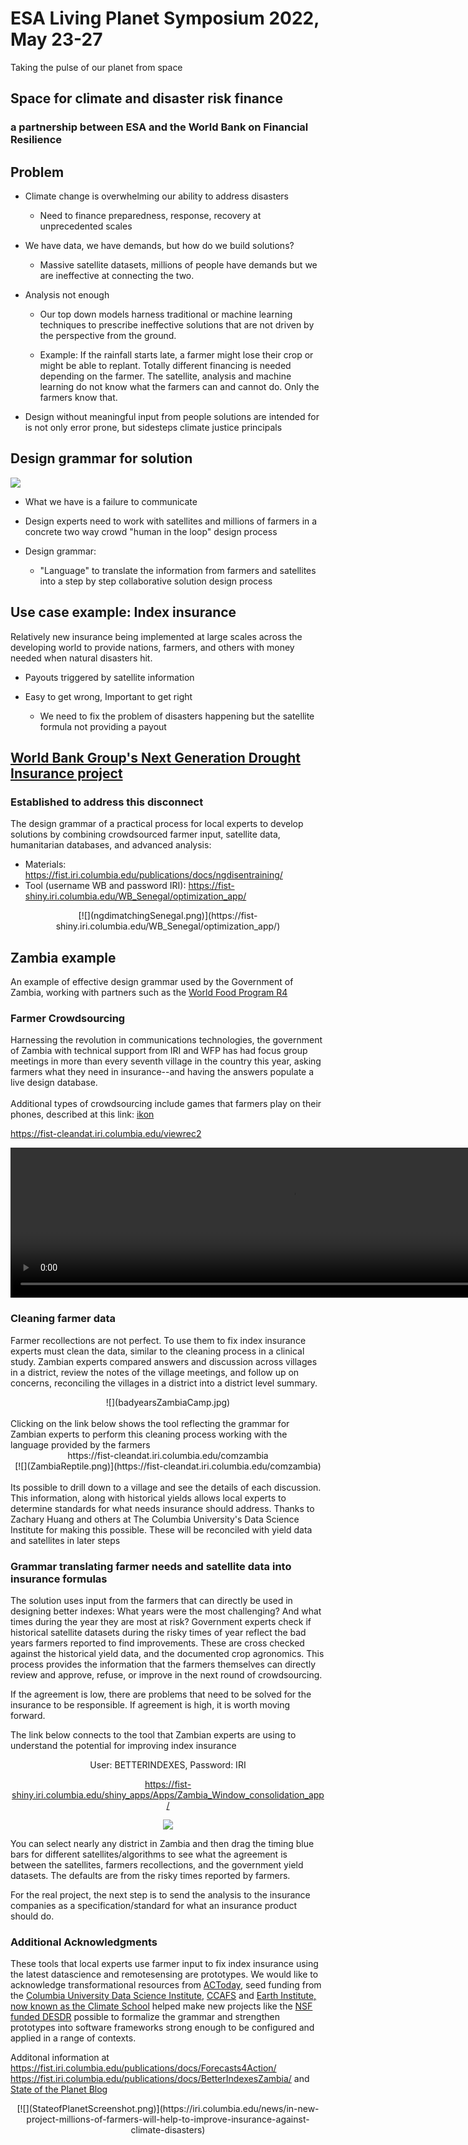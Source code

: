 # ESA Living Planet Symposium 2022, May 23-27
Taking the pulse of our planet from space

## Space for climate and disaster risk finance 
### a partnership between ESA and the World Bank on Financial Resilience


## Problem

* Climate change is overwhelming our ability to address disasters
	+ Need to finance preparedness, response, recovery at unprecedented scales

* We have data, we have demands, but how do we build solutions?
	+ Massive satellite datasets, millions of people have demands but we are ineffective at connecting the two.

* Analysis not enough
	+ Our top down models harness traditional or machine learning techniques to prescribe ineffective solutions that are not driven by the perspective from the ground.

	+ Example: If the rainfall starts late, a farmer might lose their crop or might be able to replant.  Totally different financing is needed depending on the farmer.  The satellite, analysis and machine learning do not know what the farmers can and cannot do.  Only the farmers know that.
  
* Design without meaningful input from people solutions are intended for is not only error prone, but sidesteps climate justice principals

## Design grammar for solution

![](Coming2consensus.gif)


* What we have is a failure to communicate

* Design experts need to work with satellites and millions of farmers in a concrete two way crowd "human in the loop" design process

* Design grammar: 
	+ "Language" to translate the information from farmers and satellites into a step by step collaborative solution design process

## Use case example: Index insurance
Relatively new insurance being implemented at large scales across the developing world to provide nations, farmers, and others with money needed when natural disasters hit.

* Payouts triggered by satellite information

* Easy to get wrong, Important to get right
	+ We need to fix the problem of disasters happening but the satellite formula not providing a payout

##  [World Bank Group's Next Generation Drought Insurance project](https://iri.columbia.edu/news/improving-risk-indicators-introducing-the-next-generation-drought-index-project/) 

### Established to address this disconnect

The design grammar of a practical process for local experts to develop solutions by combining crowdsourced farmer input, satellite data, humanitarian databases, and advanced analysis: 
* Materials: https://fist.iri.columbia.edu/publications/docs/ngdisentraining/ 
* Tool (username WB and password IRI): https://fist-shiny.iri.columbia.edu/WB_Senegal/optimization_app/ 

<center>
[![](ngdimatchingSenegal.png)](https://fist-shiny.iri.columbia.edu/WB_Senegal/optimization_app/)
</center>

## Zambia example

An example of effective design grammar used by the Government of Zambia, working with partners such as the [World Food Program R4](https://www.wfp.org/r4-rural-resilience-initiative)

### Farmer Crowdsourcing 
Harnessing the revolution in communications technologies, the government of Zambia with technical support from IRI and WFP has had focus group meetings in more than every seventh village in the country this year, asking farmers what they need in insurance--and having the answers populate a live design database.  
<br>
Additional types of crowdsourcing include games that farmers play on their phones, described at this link: [ikon](https://iri.columbia.edu/news/crowdsourcing-insurance/)

https://fist-cleandat.iri.columbia.edu/viewrec2

<video width="900" height="240"  controls>
  <source src="MassiveZambiaCrowdsource.mp4" type="video/mp4">
</video>



### Cleaning farmer data

Farmer recollections are not perfect.  To use them to fix index insurance experts must clean the data, similar to the cleaning process in a clinical study.  Zambian experts compared answers and discussion across villages in a district, review the notes of the village meetings, and follow up on concerns, reconciling the villages in a district into a district level summary.

<center>
![](badyearsZambiaCamp.jpg)
</center>

<br>
Clicking on the link below shows the tool reflecting the grammar for Zambian experts to perform this cleaning process working with the language provided by the farmers
<br>
<center>
https://fist-cleandat.iri.columbia.edu/comzambia
<br>
[![](ZambiaReptile.png)](https://fist-cleandat.iri.columbia.edu/comzambia)

</center>
<br>
Its possible to drill down to a village and see the details of each discussion.  This information, along with historical yields allows local experts to determine standards for what needs insurance should address. Thanks to Zachary Huang and others at The  Columbia University's Data Science Institute for making this possible. 
These will be reconciled with yield data and satellites in later steps

### Grammar translating farmer needs and satellite data into insurance formulas 
The solution uses input from the farmers that can directly be used in designing better indexes: What years were the most challenging? And what times during the year they are most at risk?  Government experts check if historical satellite datasets during the risky times of year reflect the bad years farmers reported to find improvements.  These are cross checked against the historical yield data, and the documented crop agronomics.  This process provides the information that the farmers themselves can directly review and approve, refuse, or improve in the next round of crowdsourcing. 
 
If the agreement is low, there are problems that need to be solved for the insurance to be responsible.  If agreement is high, it is worth moving forward. 
 
The link below connects to the tool that Zambian experts are using to understand the potential for improving index insurance

<center>
User: BETTERINDEXES, Password: IRI
 
https://fist-shiny.iri.columbia.edu/shiny_apps/Apps/Zambia_Window_consolidation_app/
<br>

[![](ZambiaConsolidationExample.png)](https://fist-shiny.iri.columbia.edu/shiny_apps/Apps/Zambia_Window_consolidation_app/)


</center>

You can select nearly  any district in Zambia and then drag the timing blue bars for different satellites/algorithms to see what the agreement is between the satellites, farmers recollections, and the government yield datasets.  The defaults are from the risky times reported by farmers.
 
For the real project, the next step is to send the analysis to the insurance companies as a specification/standard for what an insurance product should do. 

### Additional Acknowledgments 

These tools that local experts use farmer input to fix index insurance using the latest datascience and remotesensing are prototypes. We would like to acknowledge transformational resources from  [ACToday](https://iri.columbia.edu/news/2021-actoday-highlight-helping-provide-insurance-to-a-million-smallholder-farmers/),  seed funding from the [Columbia University Data Science Institute](https://datascience.columbia.edu/), [CCAFS](https://ccafs.cgiar.org/) and [Earth Institute, now known as the Climate School](https://www.climate.columbia.edu/) helped make new projects like the [NSF funded DESDR](https://www.nsf.gov/awardsearch/showAward?AWD_ID=2103794&HistoricalAwards=false) possible to formalize the grammar and strengthen  prototypes into software frameworks strong enough to be configured and applied in a range of contexts.  

Additonal information at https://fist.iri.columbia.edu/publications/docs/Forecasts4Action/
https://fist.iri.columbia.edu/publications/docs/BetterIndexesZambia/ and 
 [State of the Planet Blog](https://iri.columbia.edu/news/in-new-project-millions-of-farmers-will-help-to-improve-insurance-against-climate-disasters) 

<center>
[![](StateofPlanetScreenshot.png)](https://iri.columbia.edu/news/in-new-project-millions-of-farmers-will-help-to-improve-insurance-against-climate-disasters)
</center>

